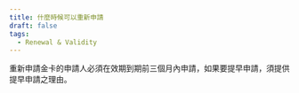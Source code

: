 ```yaml
---
title: 什麼時候可以重新申請
draft: false
tags:
  - Renewal & Validity
---
```

重新申請金卡的申請人必須在效期到期前三個月內申請，如果要提早申請，須提供提早申請之理由。